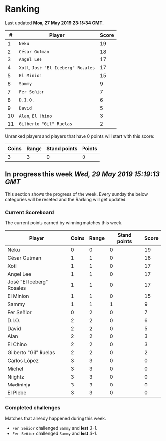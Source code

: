 # Ranking

Last updated **Mon, 27 May 2019 23:18:34 GMT**.

|#|Player|Score|
|-|------|-----|
|1|`Neku`|19|
|2|`César Gutman`|18|
|3|`Angel Lee`|17|
|4|`Xotl`, `José "El Iceberg" Rosales`|17|
|5|`El Minion`|15|
|6|`Sammy`|9|
|7|`Fer Señior`|7|
|8|`D.I.O.`|6|
|9|`David`|5|
|10|`Alan`, `El Chino`|3|
|11|`Gilberto "Gil" Ruelas`|2|

Unranked players and players that have 0 points will start with this score:

|Coins|Range|Stand points|Points|
|-----|-----|------------|------|
|3|3|0|0|

## In progress this week *Wed, 29 May 2019 15:19:13 GMT*
This section shows the progress of the week. Every sunday the below categories will be reseted and the Ranking will get updated.

### Current Scoreboard
The current points earned by winning matches this week.

|Player|Coins|Range|Stand points|Score|
|------|-----|-----|------------|-----|
|Neku|0|0|0|19|
|César Gutman|1|1|0|18|
|Xotl|1|1|0|17|
|Angel Lee|1|1|0|17|
|José "El Iceberg" Rosales|1|1|0|17|
|El Minion|1|1|0|15|
|Sammy|1|1|1|9|
|Fer Señior|0|2|0|7|
|D.I.O.|2|2|0|6|
|David|2|2|0|5|
|Alan|2|2|0|3|
|El Chino|2|2|0|3|
|Gilberto "Gil" Ruelas|2|2|0|2|
|Carlos López|3|3|0|0|
|Michel|3|3|0|0|
|Niightz|3|3|0|0|
|Medininja|3|3|0|0|
|El Plebe|3|3|0|0|

### Completed challenges
Matches that already happened during this week.

* `Fer Señior` challenged `Sammy` and **lost** *3-1*.
* `Fer Señior` challenged `Sammy` and **lost** *3-1*.

